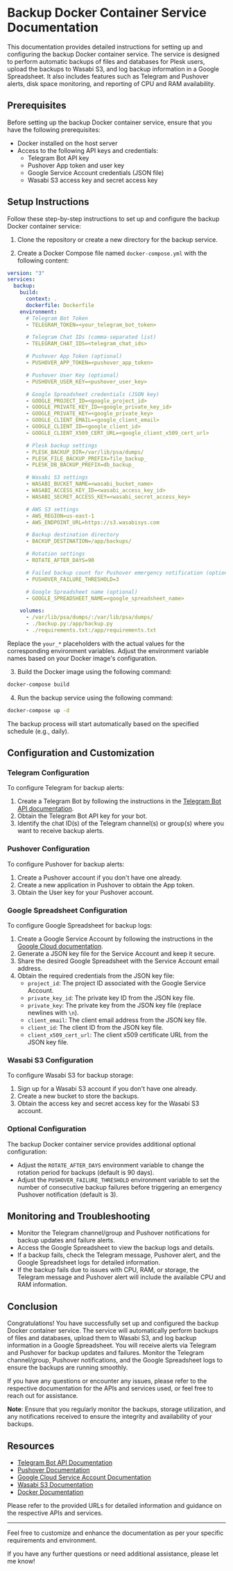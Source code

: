 # Backup Docker Container Service Documentation

This documentation provides detailed instructions for setting up and configuring the backup Docker container service. The service is designed to perform automatic backups of files and databases for Plesk users, upload the backups to Wasabi S3, and log backup information in a Google Spreadsheet. It also includes features such as Telegram and Pushover alerts, disk space monitoring, and reporting of CPU and RAM availability.

## Prerequisites

Before setting up the backup Docker container service, ensure that you have the following prerequisites:

- Docker installed on the host server
- Access to the following API keys and credentials:
  - Telegram Bot API key
  - Pushover App token and user key
  - Google Service Account credentials (JSON file)
  - Wasabi S3 access key and secret access key

## Setup Instructions

Follow these step-by-step instructions to set up and configure the backup Docker container service:

1. Clone the repository or create a new directory for the backup service.

2. Create a Docker Compose file named `docker-compose.yml` with the following content:

```yaml
version: "3"
services:
  backup:
    build:
      context: .
      dockerfile: Dockerfile
    environment:
      # Telegram Bot Token
      - TELEGRAM_TOKEN=<your_telegram_bot_token>

      # Telegram Chat IDs (comma-separated list)
      - TELEGRAM_CHAT_IDS=<telegram_chat_ids>

      # Pushover App Token (optional)
      - PUSHOVER_APP_TOKEN=<pushover_app_token>

      # Pushover User Key (optional)
      - PUSHOVER_USER_KEY=<pushover_user_key>

      # Google Spreadsheet credentials (JSON key)
      - GOOGLE_PROJECT_ID=<google_project_id>
      - GOOGLE_PRIVATE_KEY_ID=<google_private_key_id>
      - GOOGLE_PRIVATE_KEY=<google_private_key>
      - GOOGLE_CLIENT_EMAIL=<google_client_email>
      - GOOGLE_CLIENT_ID=<google_client_id>
      - GOOGLE_CLIENT_X509_CERT_URL=<google_client_x509_cert_url>

      # Plesk backup settings
      - PLESK_BACKUP_DIR=/var/lib/psa/dumps/
      - PLESK_FILE_BACKUP_PREFIX=file_backup_
      - PLESK_DB_BACKUP_PREFIX=db_backup_

      # Wasabi S3 settings
      - WASABI_BUCKET_NAME=<wasabi_bucket_name>
      - WASABI_ACCESS_KEY_ID=<wasabi_access_key_id>
      - WASABI_SECRET_ACCESS_KEY=<wasabi_secret_access_key>

      # AWS S3 settings
      - AWS_REGION=us-east-1
      - AWS_ENDPOINT_URL=https://s3.wasabisys.com

      # Backup destination directory
      - BACKUP_DESTINATION=/app/backups/

      # Rotation settings
      - ROTATE_AFTER_DAYS=90

      # Failed backup count for Pushover emergency notification (optional)
      - PUSHOVER_FAILURE_THRESHOLD=3

      # Google Spreadsheet name (optional)
      - GOOGLE_SPREADSHEET_NAME=<google_spreadsheet_name>

    volumes:
      - /var/lib/psa/dumps/:/var/lib/psa/dumps/
      - ./backup.py:/app/backup.py
      - ./requirements.txt:/app/requirements.txt
```

Replace the `your_*` placeholders with the actual values for the corresponding environment variables. Adjust the environment variable names based on your Docker image's configuration.

3. Build the Docker image using the following command:

```bash
docker-compose build
```

4. Run the backup service using the following command:

```bash
docker-compose up -d
```

The backup process will start automatically based on the specified schedule (e.g., daily).

## Configuration and Customization

### Telegram Configuration

To configure Telegram for backup alerts:

1. Create a Telegram Bot by following the instructions in the [Telegram Bot API documentation](https://core.telegram.org/bots#botfather).
2. Obtain the Telegram Bot API key for your bot.
3. Identify the chat ID(s) of the Telegram channel(s) or group(s) where you want to receive backup alerts.

### Pushover Configuration

To configure Pushover for backup alerts:

1. Create a Pushover account if you don't have one already.
2. Create a new application in Pushover to obtain the App token.
3. Obtain the User key for your Pushover account.

### Google Spreadsheet Configuration

To configure Google Spreadsheet for backup logs:

1. Create a Google
   Service Account by following the instructions in the [Google Cloud documentation](https://cloud.google.com/docs/authentication/getting-started#creating_a_service_account).
2. Generate a JSON key file for the Service Account and keep it secure.
3. Share the desired Google Spreadsheet with the Service Account email address.
4. Obtain the required credentials from the JSON key file:
   - `project_id`: The project ID associated with the Google Service Account.
   - `private_key_id`: The private key ID from the JSON key file.
   - `private_key`: The private key from the JSON key file (replace newlines with `\n`).
   - `client_email`: The client email address from the JSON key file.
   - `client_id`: The client ID from the JSON key file.
   - `client_x509_cert_url`: The client x509 certificate URL from the JSON key file.

### Wasabi S3 Configuration

To configure Wasabi S3 for backup storage:

1. Sign up for a Wasabi S3 account if you don't have one already.
2. Create a new bucket to store the backups.
3. Obtain the access key and secret access key for the Wasabi S3 account.

### Optional Configuration

The backup Docker container service provides additional optional configuration:

- Adjust the `ROTATE_AFTER_DAYS` environment variable to change the rotation period for backups (default is 90 days).
- Adjust the `PUSHOVER_FAILURE_THRESHOLD` environment variable to set the number of consecutive backup failures before triggering an emergency Pushover notification (default is 3).

## Monitoring and Troubleshooting

- Monitor the Telegram channel/group and Pushover notifications for backup updates and failure alerts.
- Access the Google Spreadsheet to view the backup logs and details.
- If a backup fails, check the Telegram message, Pushover alert, and the Google Spreadsheet logs for detailed information.
- If the backup fails due to issues with CPU, RAM, or storage, the Telegram message and Pushover alert will include the available CPU and RAM information.

## Conclusion

Congratulations! You have successfully set up and configured the backup Docker container service. The service will automatically perform backups of files and databases, upload them to Wasabi S3, and log backup information in a Google Spreadsheet. You will receive alerts via Telegram and Pushover for backup updates and failures. Monitor the Telegram channel/group, Pushover notifications, and the Google Spreadsheet logs to ensure the backups are running smoothly.

If you have any questions or encounter any issues, please refer to the respective documentation for the APIs and services used, or feel free to reach out for assistance.

**Note**: Ensure that you regularly monitor the backups, storage utilization, and any notifications received to ensure the integrity and availability of your backups.

## Resources

- [Telegram Bot API Documentation](https://core.telegram.org/bots#botfather)
- [Pushover Documentation](https://pushover.net/api)
- [Google Cloud Service Account Documentation](https://cloud.google.com/docs/authentication/getting-started#creating_a_service_account)
- [Wasabi S3 Documentation](https://wasabi-support.zendesk.com/hc/en-us/categories/360000030391-Getting-Started)
- [Docker Documentation](https://docs.docker.com/)

Please refer to the provided URLs for detailed information and guidance on the respective APIs and services.

---

Feel free to customize and enhance the documentation as per your specific requirements and environment.

If you have any further questions or need additional assistance, please let me know!